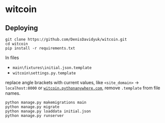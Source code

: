 # witcoin
## Deploying
```
git clone https://github.com/DenisDavidyuk/witcoin.git
cd witcoin
pip install -r requirements.txt
```
In files
- `main\fixtures\initial.json.template`
- `witcoin\settings.py.template`

replace angle brackets with current values, like `<site_domain>` &rarr;
`localhost:8000` or [`witcoin.pythonanywhere.com`](http://witcoin.pythonanywhere.com/),
remove `.template` from file names.
```
python manage.py makemigrations main
python manage.py migrate
python manage.py loaddata initial.json
python manage.py runserver
```

